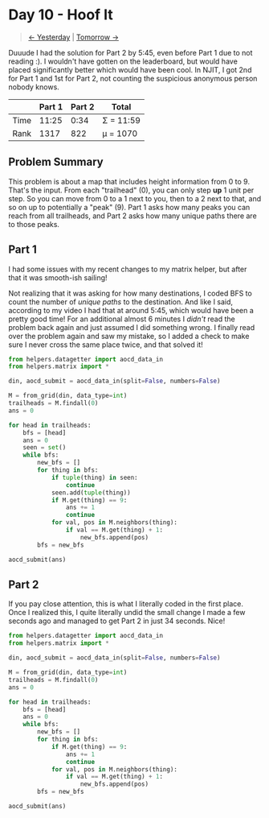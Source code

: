 # Day 10 - Hoof It

> [<- Yesterday](9.md) | [Tomorrow ->](11.md)

Duuude I had the solution for Part 2 by 5:45, even before Part 1 due to not reading :). I wouldn't have gotten on the leaderboard, but would have placed significantly better which would have been cool. In NJIT, I got 2nd for Part 1 and 1st for Part 2, not counting the suspicious anonymous person nobody knows.

|      | Part 1 | Part 2 | Total     |
|------|--------|--------|-----------|
| Time | 11:25  | 0:34   | Σ = 11:59 |
| Rank | 1317   | 822    | μ = 1070  |

## Problem Summary

This problem is about a map that includes height information from 0 to 9. That's the input. From each "trailhead" (0), you can only step **up** 1 unit per step. So you can move from 0 to a 1 next to you, then to a 2 next to that, and so on up to potentially a "peak" (9). Part 1 asks how many peaks you can reach from all trailheads, and Part 2 asks how many unique paths there are to those peaks.

## Part 1

I had some issues with my recent changes to my matrix helper, but after that it was smooth-ish sailing!

Not realizing that it was asking for how many destinations, I coded BFS to count the number of *unique paths* to the destination. And like I said, according to my video I had that at around 5:45, which would have been a pretty good time! For an additional almost 6 minutes I *didn't* read the problem back again and just assumed I did something wrong. I finally read over the problem again and saw my mistake, so I added a check to make sure I never cross the same place twice, and that solved it!

```python
from helpers.datagetter import aocd_data_in
from helpers.matrix import *

din, aocd_submit = aocd_data_in(split=False, numbers=False)

M = from_grid(din, data_type=int)
trailheads = M.findall(0)
ans = 0

for head in trailheads:
    bfs = [head]
    ans = 0
    seen = set()
    while bfs:
        new_bfs = []
        for thing in bfs:
            if tuple(thing) in seen:
                continue
            seen.add(tuple(thing))
            if M.get(thing) == 9:
                ans += 1
                continue
            for val, pos in M.neighbors(thing):
                if val == M.get(thing) + 1:
                    new_bfs.append(pos)
        bfs = new_bfs

aocd_submit(ans)
```

## Part 2

If you pay close attention, this is what I literally coded in the first place. Once I realized this, I quite literally undid the small change I made a few seconds ago and managed to get Part 2 in just 34 seconds. Nice!

```python
from helpers.datagetter import aocd_data_in
from helpers.matrix import *

din, aocd_submit = aocd_data_in(split=False, numbers=False)

M = from_grid(din, data_type=int)
trailheads = M.findall(0)
ans = 0

for head in trailheads:
    bfs = [head]
    ans = 0
    while bfs:
        new_bfs = []
        for thing in bfs:
            if M.get(thing) == 9:
                ans += 1
                continue
            for val, pos in M.neighbors(thing):
                if val == M.get(thing) + 1:
                    new_bfs.append(pos)
        bfs = new_bfs

aocd_submit(ans)
```
